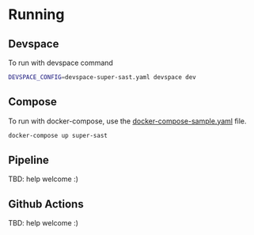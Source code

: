 # Running

## Devspace

To run with devspace command

```bash
DEVSPACE_CONFIG=devspace-super-sast.yaml devspace dev
```

## Compose

To run with docker-compose, use the [docker-compose-sample.yaml](docker-compose-sample.yaml) file.

```bash
docker-compose up super-sast
```

## Pipeline

TBD: help welcome :)

## Github Actions

TBD: help welcome :)
